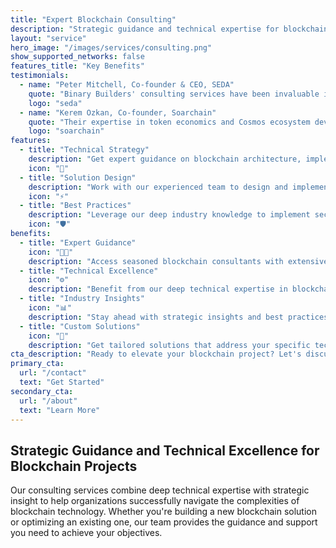 ```yaml
---
title: "Expert Blockchain Consulting"
description: "Strategic guidance and technical expertise for blockchain initiatives"
layout: "service"
hero_image: "/images/services/consulting.png"
show_supported_networks: false
features_title: "Key Benefits"
testimonials:
  - name: "Peter Mitchell, Co-founder & CEO, SEDA"
    quote: "Binary Builders' consulting services have been invaluable in helping us navigate complex technical decisions and optimize our blockchain architecture."
    logo: "seda"
  - name: "Kerem Ozkan, Co-founder, Soarchain"
    quote: "Their expertise in token economics and Cosmos ecosystem development has been crucial to our project's success and technical implementation."
    logo: "soarchain"
features:
  - title: "Technical Strategy"
    description: "Get expert guidance on blockchain architecture, implementation strategies, and technical decision-making to ensure your project's success."
    icon: "🎯"
  - title: "Solution Design"
    description: "Work with our experienced team to design and implement robust blockchain solutions that meet your specific business requirements."
    icon: "⚡"
  - title: "Best Practices"
    description: "Leverage our deep industry knowledge to implement security best practices, optimize performance, and ensure scalability."
    icon: "🛡️"
benefits:
  - title: "Expert Guidance"
    icon: "👨‍💼"
    description: "Access seasoned blockchain consultants with extensive experience in Web3 development and architecture."
  - title: "Technical Excellence"
    icon: "⚙️"
    description: "Benefit from our deep technical expertise in blockchain protocols, smart contracts, and distributed systems."
  - title: "Industry Insights"
    icon: "📊"
    description: "Stay ahead with strategic insights and best practices from across the blockchain industry."
  - title: "Custom Solutions"
    icon: "🔧"
    description: "Get tailored solutions that address your specific technical challenges and business objectives."
cta_description: "Ready to elevate your blockchain project? Let's discuss how our consulting services can help."
primary_cta:
  url: "/contact"
  text: "Get Started"
secondary_cta:
  url: "/about"
  text: "Learn More"
---
```


## Strategic Guidance and Technical Excellence for Blockchain Projects

Our consulting services combine deep technical expertise with strategic insight to help organizations successfully navigate the complexities of blockchain technology. Whether you're building a new blockchain solution or optimizing an existing one, our team provides the guidance and support you need to achieve your objectives. 